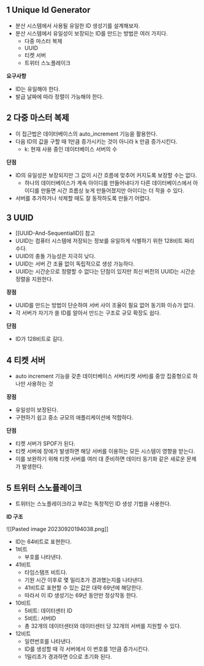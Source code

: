 ##  1 Unique Id Generator

- 분산 시스템에서 사용될 유일한 ID 생성기를 설계해보자.
- 분산 시스템에서 유일성이 보장되는 ID를 만드는 방법은 여러 가지다.
	- 다중 마스터 복제
	- UUID
	- 티켓 서버
	- 트위터 스노플레이크



**요구사항**

- ID는 유일해야 한다.
- 발급 날짜에 따라 정렬이 가능해야 한다.



##  2 다중 마스터 복제

- 이 접근법은 데이터베이스의 auto_increment 기능을 활용한다.
- 다음 ID의 값을 구할 때 1만큼 증가시키는 것이 아니라 k 만큼 증가시킨다.
	- k: 현재 사용 중인 데이터베이스 서버의 수



**단점**

- ID의 유일성은 보장되지만 그 값이 시간 흐름에 맞추어 커지도록 보장할 수는 없다.
	- 하나의 데이터베이스가 계속 아이디를 만들어내다가 다른 데이터베이스에서 아이디를 만들면 시간 흐름상 늦게 만들어졌지만 아이디는 더 작을 수 있다.
- 서버를 추가하거나 삭제할 때도 잘 동작하도록 만들기 어렵다.



##  3 UUID

- [[UUID-And-SequentialID]] 참고
- UUID는 컴퓨터 시스템에 저장되는 정보를 유일하게 식별하기 위한 128비트 짜리 수다.
- UUID의 충돌 가능성은 지극히 낮다.
- UUID는 서버 간 조율 없이 독립적으로 생성 가능하다.
- UUID는 시간순으로 정렬할 수 없다는 단점이 있지만 최신 버전의 UUID는 시간순 정렬을 지원한다.



**장점**

- UUID를 만드는 방법이 단순하여 서버 사이 조율이 필요 없어 동기화 이슈가 없다.
- 각 서버가 자기가 쓸 ID를 알아서 만드는 구조로 규모 확장도 쉽다.



**단점**

- ID가 128비트로 길다.



##  4 티켓 서버

- auto increment 기능을 갖춘 데이터베이스 서버(티켓 서버)를 중앙 집중형으로 하나만 사용하는 것



**장점**

- 유일성이 보장된다.
- 구현하기 쉽고 중소 규모의 애플리케이션에 적합하다.



**단점**

- 티켓 서버가 SPOF가 된다.
- 티켓 서버에 장애가 발생하면 해당 서버를 이용하는 모든 시스템이 영향을 받는다.
- 이를 보완하기 위해 티켓 서버를 여러 대 준비하면 데이터 동기화 같은 새로운 문제가 발생한다.



##  5 트위터 스노플레이크

- 트위터는 스노플레이크라고 부르는 독창적인 ID 생성 기법을 사용한다.

**ID 구조**

![[Pasted image 20230920194038.png]]
- ID는 64비트로 표현한다.
- 1비트
	- 부호를 나타낸다.
- 41비트
	- 타임스탬프 비트다.
	- 기원 시간 이후로 몇 밀리초가 경과했는지를 나타낸다.
	- 41비트로 표현할 수 있는 값은 대략 69년에 해당한다.
	- 따라서 이 ID 생성기는 69년 동안만 정상작동 한다.
- 10비트
	- 5비트: 데이터센터 ID
	- 5비트: 서버ID
	- 총 32개의 데이터센터와 데이터센터 당 32개의 서버를 지원할 수 있다.
- 12비트
	- 일련번호를 나타낸다.
	- ID를 생성할 때 각 서버에서 이 번호를 1만큼 증가시킨다.
	- 1밀리초가 경과하면 0으로 초기화 된다.